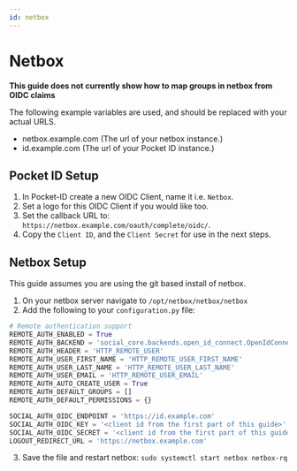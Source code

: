 ```yaml
---
id: netbox
---
```


# Netbox

**This guide does not currently show how to map groups in netbox from OIDC claims**

The following example variables are used, and should be replaced with your actual URLS.

- netbox.example.com (The url of your netbox instance.)
- id.example.com (The url of your Pocket ID instance.)

## Pocket ID Setup

1. In Pocket-ID create a new OIDC Client, name it i.e. `Netbox`.
2. Set a logo for this OIDC Client if you would like too.
3. Set the callback URL to: `https://netbox.example.com/oauth/complete/oidc/`.
4. Copy the `Client ID`, and the `Client Secret` for use in the next steps.

## Netbox Setup

This guide assumes you are using the git based install of netbox.

1. On your netbox server navigate to `/opt/netbox/netbox/netbox`
2. Add the following to your `configuration.py` file:

```python
# Remote authentication support
REMOTE_AUTH_ENABLED = True
REMOTE_AUTH_BACKEND = 'social_core.backends.open_id_connect.OpenIdConnectAuth'
REMOTE_AUTH_HEADER = 'HTTP_REMOTE_USER'
REMOTE_AUTH_USER_FIRST_NAME = 'HTTP_REMOTE_USER_FIRST_NAME'
REMOTE_AUTH_USER_LAST_NAME = 'HTTP_REMOTE_USER_LAST_NAME'
REMOTE_AUTH_USER_EMAIL = 'HTTP_REMOTE_USER_EMAIL'
REMOTE_AUTH_AUTO_CREATE_USER = True
REMOTE_AUTH_DEFAULT_GROUPS = []
REMOTE_AUTH_DEFAULT_PERMISSIONS = {}

SOCIAL_AUTH_OIDC_ENDPOINT = 'https://id.example.com'
SOCIAL_AUTH_OIDC_KEY = '<client id from the first part of this guide>'
SOCIAL_AUTH_OIDC_SECRET = '<client id from the first part of this guide>'
LOGOUT_REDIRECT_URL = 'https://netbox.example.com'
```

3. Save the file and restart netbox: `sudo systemctl start netbox netbox-rq`